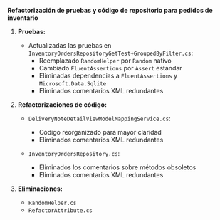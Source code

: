 **Refactorización de pruebas y código de repositorio para pedidos de inventario**

1. **Pruebas:**
   - Actualizadas las pruebas en `InventoryOrdersRepositoryGetTest+GroupedByFilter.cs`:
     * Reemplazado `RandomHelper` por `Random` nativo
     * Cambiado `FluentAssertions` por `Assert` estándar
     * Eliminadas dependencias a `FluentAssertions` y `Microsoft.Data.Sqlite`
     * Eliminados comentarios XML redundantes

2. **Refactorizaciones de código:**
   - `DeliveryNoteDetailViewModelMappingService.cs`:
     * Código reorganizado para mayor claridad
     * Eliminados comentarios XML redundantes

   - `InventoryOrdersRepository.cs`:
     * Eliminados los comentarios sobre métodos obsoletos
     * Eliminados comentarios XML redundantes

3. **Eliminaciones:**
   - `RandomHelper.cs` 
   - `RefactorAttribute.cs` 

<!--stackedit_data:
eyJoaXN0b3J5IjpbLTE4NTE5MDAzODFdfQ==
-->